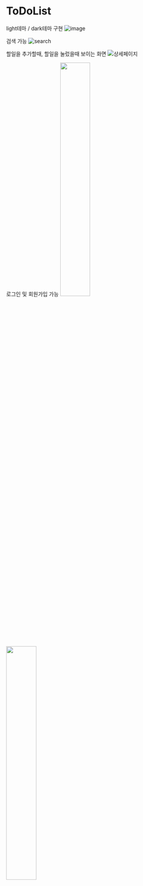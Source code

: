 # ToDoList
light테마 / dark테마 구현
![image](https://user-images.githubusercontent.com/67726427/153740287-68780a1a-d297-4c34-9ca3-8dbfe056dda1.png)

검색 가능
![search](https://user-images.githubusercontent.com/67726427/154800345-4c2f594e-f5cb-4d8f-aa01-5e538d378c7c.PNG)

할일을 추가할때, 할일을 눌렀을때 보이는 화면
![상세페이지](https://user-images.githubusercontent.com/67726427/154800348-cc7c08bd-9c67-410e-ad7f-fa3a652df305.PNG)

로그인 및 회원가입 가능
<img src="https://user-images.githubusercontent.com/67726427/154800353-a7a26ee3-71a1-43ce-85d1-8d8a9aafa0c8.PNG" width="40%">
<img src="https://user-images.githubusercontent.com/67726427/154800356-fc102639-f7a9-4259-bc83-58cfcc31960c.PNG" width="40%">
